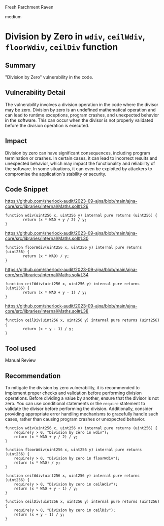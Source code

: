 Fresh Parchment Raven

medium

# Division by Zero in ``wdiv``, ``ceilWdiv``, ``floorWdiv``, ``ceilDiv`` function
## Summary
"Division by Zero" vulnerability in the code.

## Vulnerability Detail
The vulnerability involves a division operation in the code where the divisor may be zero. Division by zero is an undefined mathematical operation and can lead to runtime exceptions, program crashes, and unexpected behavior in the software. This can occur when the divisor is not properly validated before the division operation is executed.

## Impact
Division by zero can have significant consequences, including program termination or crashes. In certain cases, it can lead to incorrect results and unexpected behavior, which may impact the functionality and reliability of the software. In some situations, it can even be exploited by attackers to compromise the application's stability or security.

## Code Snippet
https://github.com/sherlock-audit/2023-09-ajna/blob/main/ajna-core/src/libraries/internal/Maths.sol#L26

```solidity
function wdiv(uint256 x, uint256 y) internal pure returns (uint256) {
        return (x * WAD + y / 2) / y;
}
```

https://github.com/sherlock-audit/2023-09-ajna/blob/main/ajna-core/src/libraries/internal/Maths.sol#L30

```solidity
function floorWdiv(uint256 x, uint256 y) internal pure returns (uint256) {
        return (x * WAD) / y;
}
```

https://github.com/sherlock-audit/2023-09-ajna/blob/main/ajna-core/src/libraries/internal/Maths.sol#L34

```solidity
function ceilWdiv(uint256 x, uint256 y) internal pure returns (uint256) {
        return (x * WAD + y - 1) / y;
}
```

https://github.com/sherlock-audit/2023-09-ajna/blob/main/ajna-core/src/libraries/internal/Maths.sol#L38

```solidity
function ceilDiv(uint256 x, uint256 y) internal pure returns (uint256) {
        return (x + y - 1) / y;
}
```

## Tool used

Manual Review

## Recommendation
To mitigate the division by zero vulnerability, it is recommended to implement proper checks and validation before performing division operations. Before dividing a value by another, ensure that the divisor is not zero. You can use conditional statements or the ``require`` statement to validate the divisor before performing the division. Additionally, consider providing appropriate error handling mechanisms to gracefully handle such cases, rather than causing program crashes or unexpected behavior.

```solidity
function wdiv(uint256 x, uint256 y) internal pure returns (uint256) {
    require(y > 0, "Division by zero in wdiv");
    return (x * WAD + y / 2) / y;
}

function floorWdiv(uint256 x, uint256 y) internal pure returns (uint256) {
    require(y > 0, "Division by zero in floorWdiv");
    return (x * WAD) / y;
}

function ceilWdiv(uint256 x, uint256 y) internal pure returns (uint256) {
    require(y > 0, "Division by zero in ceilWdiv");
    return (x * WAD + y - 1) / y;
}

function ceilDiv(uint256 x, uint256 y) internal pure returns (uint256) {
    require(y > 0, "Division by zero in ceilDiv");
    return (x + y - 1) / y;
}
```